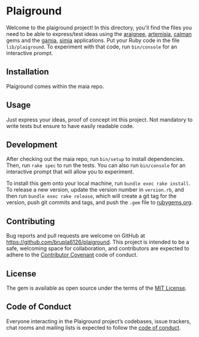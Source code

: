 # Plaiground

Welcome to the plaiground project! In this directory, you'll find the files you need to be able to express/test ideas using the [araignee](https://github.com/brupla6126/araignee), [artemisia](https://github.com/brupla6126/artemisia), [caiman](https://github.com/brupla6126/caiman) gems and the [gamia](https://github.com/brupla6126/gamia), [simia](https://github.com/brupla6126/simia) applications. Put your Ruby code in the file `lib/plaiground`. To experiment with that code, run `bin/console` for an interactive prompt.

## Installation
Plaiground comes within the maia repo.

## Usage

Just express your ideas, proof of concept int this project. Not mandatory to write tests but ensure to have easily readable code.

## Development

After checking out the maia repo, run `bin/setup` to install dependencies. Then, run `rake spec` to run the tests. You can also run `bin/console` for an interactive prompt that will allow you to experiment.

To install this gem onto your local machine, run `bundle exec rake install`. To release a new version, update the version number in `version.rb`, and then run `bundle exec rake release`, which will create a git tag for the version, push git commits and tags, and push the `.gem` file to [rubygems.org](https://rubygems.org).

## Contributing

Bug reports and pull requests are welcome on GitHub at https://github.com/brupla6126/plaiground. This project is intended to be a safe, welcoming space for collaboration, and contributors are expected to adhere to the [Contributor Covenant](http://contributor-covenant.org) code of conduct.

## License

The gem is available as open source under the terms of the [MIT License](https://opensource.org/licenses/MIT).

## Code of Conduct

Everyone interacting in the Plaiground project’s codebases, issue trackers, chat rooms and mailing lists is expected to follow the [code of conduct](https://github.com/brupla6126/plaiground/blob/master/CODE_OF_CONDUCT.md).
